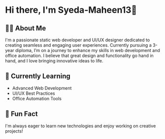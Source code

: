 # Hi there, I'm Syeda-Maheen13👋

## 👩‍🎓 About Me
I'm a passionate static web developer and UI/UX designer dedicated to creating seamless and engaging user experiences. Currently pursuing a 3-year diploma, I’m on a journey to enhance my skills in web development and office automation. I believe that great design and functionality go hand in hand, and I love bringing innovative ideas to life.

## 🌱 Currently Learning
- Advanced Web Development
- UI/UX Best Practices
- Office Automation Tools

## 💬 Fun Fact
I'm always eager to learn new technologies and enjoy working on creative projects!
